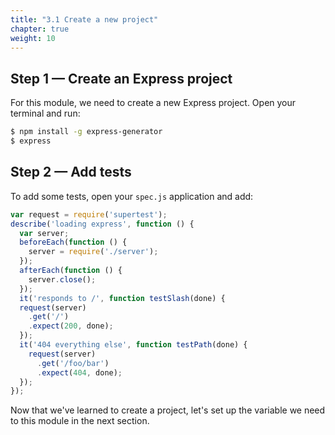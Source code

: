 ```yaml
---
title: "3.1 Create a new project"
chapter: true
weight: 10
---
```


## Step 1 &mdash; Create an Express project

For this module, we need to create a new Express project. Open your terminal and run:

```bash
$ npm install -g express-generator
$ express
```

## Step 2 &mdash; Add tests

To add some tests, open your `spec.js` application and add:

```javascript
var request = require('supertest');
describe('loading express', function () {
  var server;
  beforeEach(function () {
    server = require('./server');
  });
  afterEach(function () {
    server.close();
  });
  it('responds to /', function testSlash(done) {
  request(server)
    .get('/')
    .expect(200, done);
  });
  it('404 everything else', function testPath(done) {
    request(server)
      .get('/foo/bar')
      .expect(404, done);
  });
});
```

Now that we've learned to create a project, let's set up the variable we need to this module in the next section.